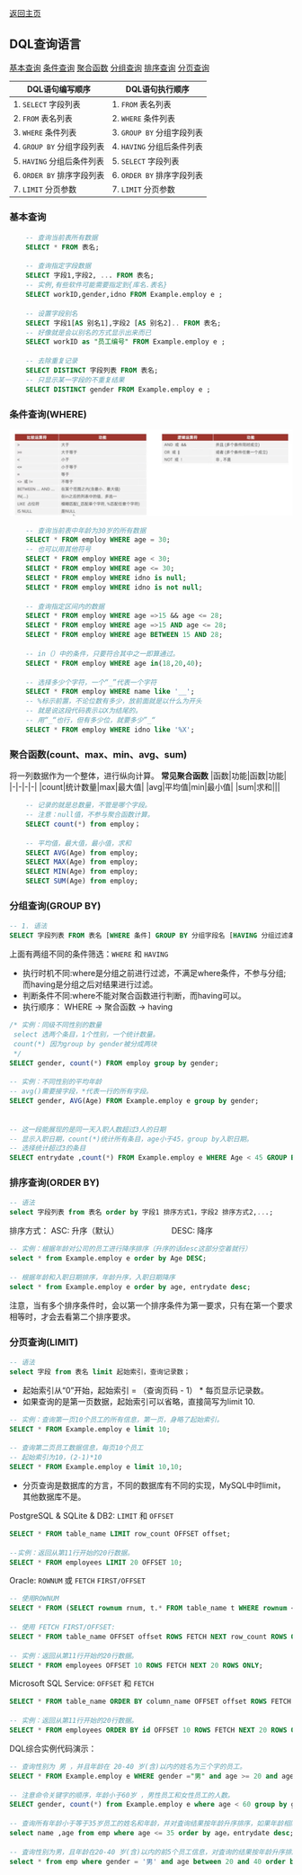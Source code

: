 [返回主页](./1.MySQL概述.md)

## DQL查询语言

[基本查询](#table5)
[条件查询](#table6)
[聚合函数](#table7)
[分组查询](#table8)
[排序查询](#table9)
[分页查询](#table10)

|DQL语句编写顺序|DQL语句执行顺序|
|-|-|
|1. `SELECT` 字段列表 | 1. `FROM` 表名列表 |
|2. `FROM` 表名列表 | 2. `WHERE` 条件列表 |
|3. `WHERE` 条件列表 | 3. `GROUP BY` 分组字段列表 |
|4. `GROUP BY` 分组字段列表 | 4. `HAVING` 分组后条件列表 |
|5. `HAVING` 分组后条件列表 | 5. `SELECT` 字段列表 |
|6. `ORDER BY` 排序字段列表 | 6. `ORDER BY` 排序字段列表 |
|7. `LIMIT` 分页参数| 7. `LIMIT` 分页参数 |



### <a id="table5">基本查询</a>
```sql
    -- 查询当前表所有数据
    SELECT * FROM 表名;

    -- 查询指定字段数据
    SELECT 字段1,字段2, ... FROM 表名;
    -- 实例,有些软件可能需要指定到{库名.表名}
    SELECT workID,gender,idno FROM Example.employ e ;

    -- 设置字段别名
    SELECT 字段1[AS 别名1],字段2 [AS 别名2].. FROM 表名;
    -- 好像就是会以别名的方式显示出来而已
    SELECT workID as "员工编号" FROM Example.employ e ;

    -- 去除重复记录
    SELECT DISTINCT 字段列表 FROM 表名;
    -- 只显示某一字段的不重复结果
    SELECT DISTINCT gender FROM Example.employ e ;
```

### <a id="table6">条件查询(WHERE)</a>
![](./image/1721983751296.jpg)
```sql
    -- 查询当前表中年龄为30岁的所有数据
    SELECT * FROM employ WHERE age = 30;
    -- 也可以用其他符号
    SELECT * FROM employ WHERE age < 30;
    SELECT * FROM employ WHERE age <= 30;
    SELECT * FROM employ WHERE idno is null;
    SELECT * FROM employ WHERE idno is not null;

    -- 查询指定区间内的数据
    SELECT * FROM employ WHERE age =>15 && age <= 28;
    SELECT * FROM employ WHERE age =>15 AND age <= 28;
    SELECT * FROM employ WHERE age BETWEEN 15 AND 28;

    -- in（）中的条件，只要符合其中之一即算通过。
    SELECT * FROM employ WHERE age in(18,20,40);

    -- 选择多少个字符，一个“_”代表一个字符
    SELECT * FROM employ WHERE name like '__';
    -- %标示前置，不论位数有多少，放前面就是以什么为开头
    -- 就是说这段代码表示以X为结尾的。
    -- 用“_“也行，但有多少位，就要多少”_“
    SELECT * FROM employ WHERE idno like '%X';
```
###  <a id="table7">聚合函数(count、max、min、avg、sum)</a>

将一列数据作为一个整体，进行纵向计算。
**常见聚合函数**
|函数|功能|函数|功能|
|-|-|-|-|
|count|统计数量|max|最大值|
|avg|平均值|min|最小值|
|sum|求和|||

```sql
    -- 记录的就是总数量，不管是哪个字段。
    -- 注意：null值，不参与聚合函数计算。
    SELECT count(*) from employ；

    -- 平均值，最大值，最小值，求和
    SELECT AVG(Age) from employ;
    SELECT MAX(Age) from employ;
    SELECT MIN(Age) from employ;
    SELECT SUM(Age) from employ;

```

### <a id="table8">分组查询(GROUP BY)</a>
```sql
-- 1. 语法
SELECT 字段列表 FROM 表名 [WHERE 条件] GROUP BY 分组字段名 [HAVING 分组过滤条件];
```
上面有两组不同的条件筛选：`WHERE` 和 `HAVING`
* 执行时机不同:where是分组之前进行过滤，不满足where条件，不参与分组;而having是分组之后对结果进行过滤。
* 判断条件不同:where不能对聚合函数进行判断，而having可以。
* 执行顺序： WHERE -> 聚合函数 -> having

```sql
/* 实例：同级不同性别的数量
 select 选两个条目，1个性别，一个统计数量。
 count(*) 因为group by gender被分成两块
 */
SELECT gender, count(*) FROM employ group by gender;

-- 实例：不同性别的平均年龄
-- avg()需要接字段，*代表一行的所有字段。
SELECT gender, AVG(Age) FROM Example.employ e group by gender;


-- 这一段能展现的是同一天入职人数超过3人的日期
-- 显示入职日期，count(*)统计所有条目，age小于45，group by入职日期。
-- 选择统计超过3的条目
SELECT entrydate ,count(*) FROM Example.employ e WHERE Age < 45 GROUP BY entrydate having count(*) > 3
```


### <a id="table9">排序查询(ORDER BY)</a>
```sql
-- 语法
select 字段列表 from 表名 order by 字段1 排序方式1，字段2 排序方式2,...;
```

排序方式： ASC: 升序（默认）
&emsp; &emsp; &emsp; &emsp; &emsp; DESC: 降序

```sql
-- 实例：根据年龄对公司的员工进行降序排序（升序的话desc这部分空着就行）
select * from Example.employ e order by Age DESC;

-- 根据年龄和入职日期排序，年龄升序，入职日期降序
select * from Example.employ e order by age, entrydate desc;
```
注意，当有多个排序条件时，会以第一个排序条件为第一要求，只有在第一个要求相等时，才会去看第二个排序要求。

### <a id="table10">分页查询(LIMIT)</a>
```sql
-- 语法
select 字段 from 表名 limit 起始索引，查询记录数；
```
* 起始索引从“0”开始，起始索引 = （查询页码 - 1） * 每页显示记录数。
* 如果查询的是第一页数据，起始索引可以省略，直接简写为limit 10.

```sql
-- 实例：查询第一页10个员工的所有信息，第一页，身略了起始索引。
SELECT * FROM Example.employ e limit 10;

-- 查询第二页员工数据信息，每页10个员工
-- 起始索引为10，(2-1)*10
SELECT * FROM Example.employ e limit 10,10;
```

* 分页查询是数据库的方言，不同的数据库有不同的实现，MySQL中时limit，其他数据库不是。
  
PostgreSQL & SQLite & DB2: `LIMIT` 和 `OFFSET`
```sql
SELECT * FROM table_name LIMIT row_count OFFSET offset;

--实例：返回从第11行开始的20行数据。
SELECT * FROM employees LIMIT 20 OFFSET 10; 
```

Oracle: `ROWNUM` 或 `FETCH` `FIRST/OFFSET`
```sql
-- 使用ROWNUM
SELECT * FROM (SELECT rownum rnum, t.* FROM table_name t WHERE rownum <= row_count + offset) WHERE rnum > offset;

-- 使用 FETCH FIRST/OFFSET:
SELECT * FROM table_name OFFSET offset ROWS FETCH NEXT row_count ROWS ONLY;

-- 实例：返回从第11行开始的20行数据。
SELECT * FROM employees OFFSET 10 ROWS FETCH NEXT 20 ROWS ONLY; 
```

Microsoft SQL Service: `OFFSET` 和 `FETCH`
```SQL
SELECT * FROM table_name ORDER BY column_name OFFSET offset ROWS FETCH NEXT row_count ROWS ONLY;

-- 实例：返回从第11行开始的20行数据。
SELECT * FROM employees ORDER BY id OFFSET 10 ROWS FETCH NEXT 20 ROWS ONLY; 
```


DQL综合实例代码演示：
```sql
-- 查询性别为 男 ，并且年龄在 20-40 岁(含)以内的姓名为三个字的员工。
SELECT * FROM Example.employ e WHERE gender ="男" and age >= 20 and age <= 40 and name like "___";

-- 注意命令关键字的顺序，年龄小于60岁 ，男性员工和女性员工的人数。
SELECT gender, count(*) from Example.employ e where age < 60 group by gender;

-- 查询所有年龄小于等于35岁员工的姓名和年龄，并对査询结果按年龄升序排序，如果年龄相同按入职时间降序排序。
select name ,age from emp where age <= 35 order by age，entrydate desc;

-- 査询性别为男，且年龄在20-40 岁(含)以内的前5个员工信息，对査询的结果按年龄升序排序，年龄相同按入职时间升序排序。
select * from emp where gender = '男' and age between 20 and 40 order by age asc,entrydate asc Limit 5;
```